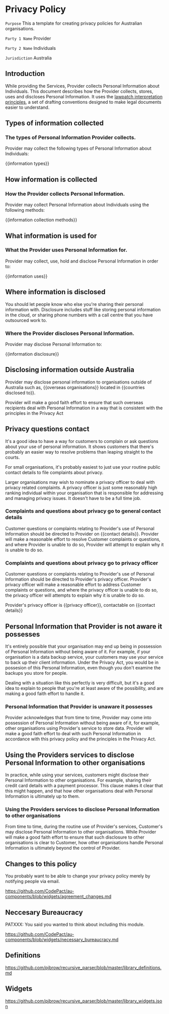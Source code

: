 # Privacy Policy

`Purpose` This a template for creating privacy policies for Australian organisations.

`Party 1 Name` Provider

`Party 2 Name` Individuals

`Jurisdiction` Australia

## Introduction

While providing the Services, Provider collects Personal Information about Individuals. This document describes how the Provider collects, stores, uses and discloses Personal Information.  It uses the [lawpatch interpretation principles](lawpatch.org), a set of drafting conventions designed to make legal documents easier to understand.

## Types of information collected

### The types of Personal Information Provider collects.

Provider may collect the following types of Personal Information about Individuals:

{{information types}}

## How information is collected

### How the Provider collects Personal Information.

Provider may collect Personal Information about Individuals using the following methods:

{{information collection methods}}

## What information is used for

### What the Provider uses Personal Information for.

Provider may collect, use, hold and disclose Personal Information in order to:

{{information uses}}

## Where information is disclosed

You should let people know who else you're sharing their personal information with. Disclosure includes stuff like storing personal information in the cloud, or sharing phone numbers with a call centre that you have outsourced work to.

### Where the Provider discloses Personal Information.

Provider may disclose Personal Information to:

{{information disclosure}}

## Disclosing information outside Australia

Provider may disclose personal information to organisations outside of Australia such as, {{overseas organisations}} located in {{countries disclosed to}}.

Provider will make a good faith effort to ensure that such overseas recipients deal with Personal Information in a way that is consistent with the principles in the Privacy Act

## Privacy questions contact

It's a good idea to have a way for customers to complain or ask questions about your use of personal information. It shows customers that there's probably an easier way to resolve problems than leaping straight to the courts.

For small organisations, it's probably easiest to just use your routine public contact details to file complaints about privacy.

Larger organisations may wish to nominate a privacy officer to deal with privacy related complaints. A privacy officer is just some reasonably high ranking individual within your organisation that is responsible for addressing and managing privacy issues. It doesn't have to be a full time job.

### Complaints and questions about privacy go to general contact details

Customer questions or complaints relating to Provider's use of Personal Information should be directed to Provider on {{contact details}}. Provider will make a reasonable effort to resolve Customer complaints or questions, and where Provider is unable to do so, Provider will attempt to explain why it is unable to do so.

### Complaints and questions about privacy go to privacy officer

Customer questions or complaints relating to Provider's use of Personal Information should be directed to Provider's privacy officer. Provider's privacy officer will make a reasonable effort to address Customer complaints or questions, and where the privacy officer is unable to do so, the privacy officer will attempts to explain why it is unable to do so.

Provider's privacy officer is {{privacy officer}}, contactable on {{contact details}}

## Personal Information that Provider is not aware it possesses

It's entirely possible that your organisation may end up being in possession of Personal Information without being aware of it. For example, if your organisation is a data backup service, your customers may use your service to back up their client information. Under the Privacy Act, you would be in possesion of this Personal Information, even though you don't examine the backups you store for people.

Dealing with a situation like this perfectly is very difficult, but it's a good idea to explain to people that you're at least aware of the possibility, and are making a good faith effort to handle it.

### Personal Information that Provider is unaware it possesses

Provider acknowledges that from time to time, Provider may come into possession of Personal Information without being aware of it, for example, other organisations using Provider's service to store data. Provider will make a good faith effort to deal with such Personal Information in accordance with this privacy policy and the principles in the Privacy Act.

## Using the Providers services to disclose Personal Information to other organisations

In practice, while using your services, customers might disclose their Personal Information to other organisations. For example, sharing their credit card details with a payment processor. This clause makes it clear that this might happen, and that how other organisations deal with Personal Information is ultimately up to them.

### Using the Providers services to disclose Personal Information to other organisations

From time to time, during the routine use of Provider's services, Customer's may disclose Personal Information to other organisations. While Provider will make a good faith effort to ensure that such disclosure to other organisations is clear to Customer, how other organisations handle Personal Information is ultimately beyond the control of Provider.

## Changes to this policy

You probably want to be able to change your privacy policy merely by notifying people via email.

https://github.com/CodePact/au-components/blob/widgets/agreement_changes.md

## Neccesary Bureaucracy

PATXXX: You said you wanted to think about including this module.

https://github.com/CodePact/au-components/blob/widgets/necessary_bureaucracy.md

## Definitions

https://github.com/pjbrow/recursive_parser/blob/master/library_definitions.md

## Widgets

https://github.com/pjbrow/recursive_parser/blob/master/library_widgets.json

